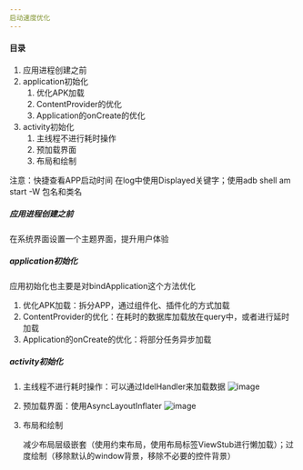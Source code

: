```yaml
---
启动速度优化
---
```

#### 目录
1. 应用进程创建之前
2. application初始化
   1. 优化APK加载
   2. ContentProvider的优化
   3. Application的onCreate的优化
3. activity初始化
   1. 主线程不进行耗时操作
   2. 预加载界面
   3. 布局和绘制

注意：快捷查看APP启动时间
在log中使用Displayed关键字；使用adb shell am start -W 包名和类名

##### 应用进程创建之前
在系统界面设置一个主题界面，提升用户体验
##### application初始化
应用初始化也主要是对bindApplication这个方法优化

1. 优化APK加载：拆分APP，通过组件化、插件化的方式加载
2. ContentProvider的优化：在耗时的数据库加载放在query中，或者进行延时加载
3. Application的onCreate的优化：将部分任务异步加载
##### activity初始化
1. 主线程不进行耗时操作：可以通过IdelHandler来加载数据
   ![image](https://github.com/Coopergp/Android/assets/163702335/77b90725-662f-4fc0-93c7-f6722bbc2a2b)

2. 预加载界面：使用AsyncLayoutInflater
   ![image](https://github.com/Coopergp/Android/assets/163702335/7d29d208-56ad-4cac-81c6-993b854c6cb9)

3. 布局和绘制

   减少布局层级嵌套（使用约束布局，使用布局标签ViewStub进行懒加载）；过度绘制（移除默认的window背景，移除不必要的控件背景）
